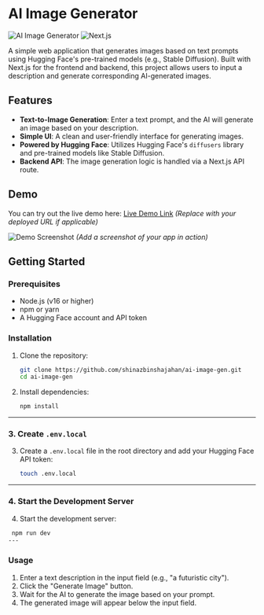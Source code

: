 # AI Image Generator

![AI Image Generator](https://img.shields.io/badge/Powered%20by-Hugging%20Face-blue) ![Next.js](https://img.shields.io/badge/Next.js-000000?logo=nextdotjs&logoColor=white)

A simple web application that generates images based on text prompts using Hugging Face's pre-trained models (e.g., Stable Diffusion). Built with Next.js for the frontend and backend, this project allows users to input a description and generate corresponding AI-generated images.

## Features

- **Text-to-Image Generation**: Enter a text prompt, and the AI will generate an image based on your description.
- **Simple UI**: A clean and user-friendly interface for generating images.
- **Powered by Hugging Face**: Utilizes Hugging Face's `diffusers` library and pre-trained models like Stable Diffusion.
- **Backend API**: The image generation logic is handled via a Next.js API route.

## Demo

You can try out the live demo here: [Live Demo Link](#) *(Replace with your deployed URL if applicable)*

![Demo Screenshot](demo-screenshot.png) *(Add a screenshot of your app in action)*

## Getting Started

### Prerequisites

- Node.js (v16 or higher)
- npm or yarn
- A Hugging Face account and API token

### Installation

1. Clone the repository:
   ```bash
   git clone https://github.com/shinazbinshajahan/ai-image-gen.git
   cd ai-image-gen
2. Install dependencies:
   ```bash
   npm install

---

### **3. Create `.env.local`**

3. Create a `.env.local` file in the root directory and add your Hugging Face API token:
   ```bash
   touch .env.local

---
### **4. Start the Development Server**

4. Start the development server:
  ```bash
   npm run dev
---
```
### Usage

1. Enter a text description in the input field (e.g., "a futuristic city").
2. Click the "Generate Image" button.
3. Wait for the AI to generate the image based on your prompt.
4. The generated image will appear below the input field.
